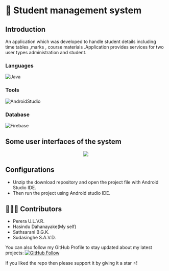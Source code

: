 # :two_men_holding_hands: Student management system

## Introduction

An application which was developed to handle student details including time tables ,marks , course materials .Application provides services for two user types administration and student.


### Languages 

![Java](https://img.shields.io/badge/Language-Java-red) 


### Tools 

![AndroidStudio](https://img.shields.io/badge/Tool-AndroidStudio-blue) 


### Database 

![Firebase](https://img.shields.io/badge/Database-Firebase-blue) 

## Some user interfaces of the system


 <p align="middle">
  <img src="../master/ui-images/UI1.PNG"/>
 </p>
 
 ## Configurations

*  Unzip the download repository and open the project file with Android Studio IDE.
*  Then run the project using Android studio IDE.


## 👨🏼‍💻 Contributors

* Perera U.L.V.R. 
* Hasindu Dahanayake(My self)
* Sathsarani B.G.K.
* Sudasinghe S.A.V.D. 


You can also follow my GitHub Profile to stay updated about my latest projects: [![GitHub Follow](https://img.shields.io/badge/Connect-Hasindu1-blue.svg?logo=Github&longCache=true&style=social&label=Follow)](https://github.com/Hasindu1)

If you liked the repo then please support it by giving it a star ⭐!


